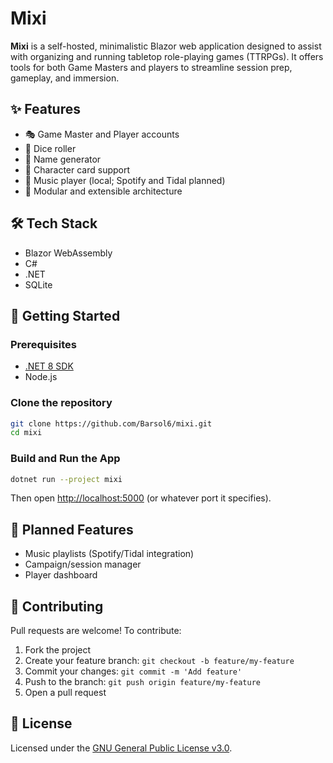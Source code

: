 # Mixi

**Mixi** is a self-hosted, minimalistic Blazor web application designed to assist with organizing and running tabletop role-playing games (TTRPGs). It offers tools for both Game Masters and players to streamline session prep, gameplay, and immersion.

## ✨ Features

- 🎭 Game Master and Player accounts
- 🎲 Dice roller
- 🧠 Name generator
- 📇 Character card support
- 🎵 Music player (local; Spotify and Tidal planned)
- 🧩 Modular and extensible architecture

## 🛠️ Tech Stack

- Blazor WebAssembly
- C#
- .NET
- SQLite

## 🚀 Getting Started

### Prerequisites

- [.NET 8 SDK](https://dotnet.microsoft.com/download/dotnet/8.0)
- Node.js

### Clone the repository

```bash
git clone https://github.com/Barsol6/mixi.git
cd mixi
```

### Build and Run the App

```bash
dotnet run --project mixi
```

Then open [http://localhost:5000](http://localhost:5000) (or whatever port it specifies).



## 🧩 Planned Features

- Music playlists (Spotify/Tidal integration)
- Campaign/session manager
- Player dashboard

## 🤝 Contributing

Pull requests are welcome! To contribute:

1. Fork the project
2. Create your feature branch: `git checkout -b feature/my-feature`
3. Commit your changes: `git commit -m 'Add feature'`
4. Push to the branch: `git push origin feature/my-feature`
5. Open a pull request

## 📄 License

Licensed under the [GNU General Public License v3.0](LICENSE).
